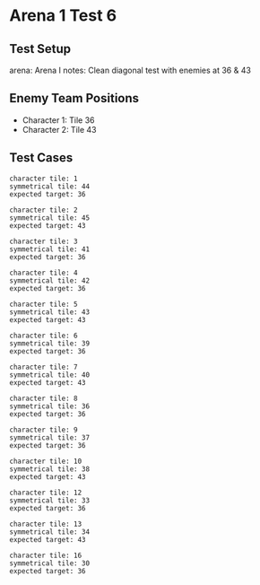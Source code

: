 # Arena 1 Test 6

## Test Setup

arena: Arena I
notes: Clean diagonal test with enemies at 36 & 43

## Enemy Team Positions

- Character 1: Tile 36
- Character 2: Tile 43

## Test Cases

```
character tile: 1
symmetrical tile: 44
expected target: 36
```

```
character tile: 2
symmetrical tile: 45
expected target: 43
```

```
character tile: 3
symmetrical tile: 41
expected target: 36
```

```
character tile: 4
symmetrical tile: 42
expected target: 36
```

```
character tile: 5
symmetrical tile: 43
expected target: 43
```

```
character tile: 6
symmetrical tile: 39
expected target: 36
```

```
character tile: 7
symmetrical tile: 40
expected target: 43
```

```
character tile: 8
symmetrical tile: 36
expected target: 36
```

```
character tile: 9
symmetrical tile: 37
expected target: 36
```

```
character tile: 10
symmetrical tile: 38
expected target: 43
```

```
character tile: 12
symmetrical tile: 33
expected target: 36
```

```
character tile: 13
symmetrical tile: 34
expected target: 43
```

```
character tile: 16
symmetrical tile: 30
expected target: 36
```
